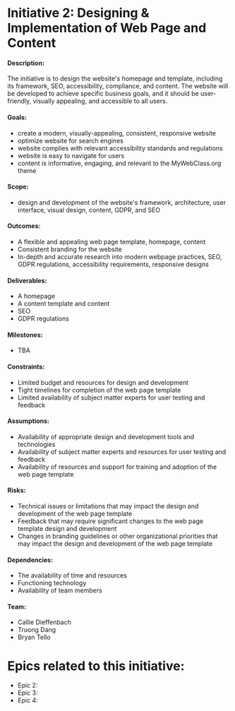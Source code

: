 # Initiative 2: Designing & Implementation of Web Page and Content

#### Description: 
The initiative is to design the website's homepage and template, including its framework, SEO, accessibility, compliance, and content. The website will be developed to achieve specific business goals, and it should be user-friendly, visually appealing, and accessible to all users.

#### Goals: 
- create a modern, visually-appealing, consistent, responsive website
- optimize website for search engines 
- website complies with relevant accessibility standards and regulations
- website is easy to navigate for users
- content is informative, engaging, and relevant to the MyWebClass.org theme

#### Scope: 
- design and development of the website's framework, architecture, user interface, visual design, content, GDPR, and SEO 

#### Outcomes: 
- A flexible and appealing web page template, homepage, content
- Consistent branding for the website
- In-depth and accurate research into modern webpage practices, SEO, GDPR regulations, accessibility requirements, responsive designs

#### Deliverables: 
- A homepage
- A content template and content
- SEO
- GDPR regulations 

#### Milestones: 
- TBA 

#### Constraints: 
- Limited budget and resources for design and development 
- Tight timelines for completion of the web page template 
- Limited availability of subject matter experts for user testing and feedback

#### Assumptions: 
- Availability of appropriate design and development tools and technologies
- Availability of subject matter experts and resources for user testing and feedback
- Availability of resources and support for training and adoption of the web page template

#### Risks: 
- Technical issues or limitations that may impact the design and development of the web page template
- Feedback that may require significant changes to the web page template design and development
- Changes in branding guidelines or other organizational priorities that may impact the design and development of the web page template


#### Dependencies: 
- The availability of time and resources
- Functioning technology
- Availability of team members

#### Team: 
- Callie Dieffenbach
- Truong Dang
- Bryan Tello

# Epics related to this initiative: 
- Epic 2: 
- Epic 3: 
- Epic 4: 
